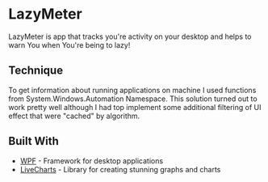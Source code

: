# LazyMeter

LazyMeter is app that tracks you're activity on your desktop and helps to warn You when You're being to lazy!

## Technique

To get information about running applications on machine I used functions from System.Windows.Automation Namespace. This solution turned out to work pretty well although I had top implement some additional filtering of UI effect that were "cached" by algorithm.

## Built With

* [WPF](https://msdn.microsoft.com/pl-pl/library/mt149842.aspx) - Framework for desktop applications
* [LiveCharts](https://lvcharts.net/) - Library for creating stunning graphs and charts
